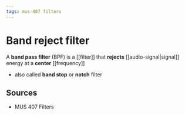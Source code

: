 ```yaml
---
tags: mus-407 filters
---
```


# Band reject filter

A **band pass filter** (BPF) is a [[filter]] that **rejects** [[audio-signal|signal]] energy at a **center** [[frequency]]

- also called **band stop** or **notch** filter

## Sources

- MUS 407 Filters
